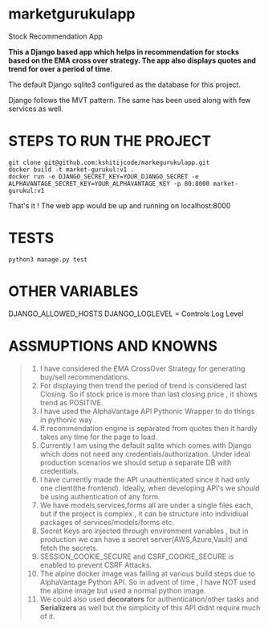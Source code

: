 # marketgurukulapp


Stock Recommendation App




**This a Django based app which helps in recommendation for stocks based on the EMA cross over strategy.
The app also displays quotes and trend for over a period of time**.




The default Django sqlite3  configured as the database for this project. 


Django follows the MVT pattern. The same has been used along with few services as well.



# STEPS TO RUN THE PROJECT

```
git clone git@github.com:kshitijcode/markegurukulapp.git
docker build -t market-gurukul:v1 .
docker run -e DJANGO_SECRET_KEY=YOUR_DJANGO_SECRET -e ALPHAVANTAGE_SECRET_KEY=YOUR_ALPHAVANTAGE_KEY -p 80:8000 market-   gurukul:v1
```



That's it ! The web app would be up and running on localhost:8000


# TESTS


`python3 manage.py test `



# OTHER VARIABLES
DJANGO_ALLOWED_HOSTS
DJANGO_LOGLEVEL = Controls Log Level

# ASSMUPTIONS AND KNOWNS




> 1. I have considered the EMA CrossOver Strategy for generating buy/sell recommendations.
> 2. For displaying then trend the period of trend is considered last Closing. So if stock price is more than last closing price , it shows trend as POSITIVE.
> 3. I have used the AlphaVantage API Pythonic Wrapper to do things in pythonic way .
> 4. If recommendation engine is separated from quotes then it hardly takes any time for the page to load.
> 5. Currently I am using the default sqlite which comes with Django which does not need any credentials/authorization. Under ideal production scenarios we should setup a separate DB with credentials.
> 6. I have currently made the API unauthenticated since it had only one client(the frontend). Ideally, when developing API's we should be using authentication of any form.
> 7. We have models,services,forms all are under a single files each, but if the project is complex , it can be structure into individiual packages of services/models/forms etc.
> 8. Secret Keys are injected through environment variables , but in production we can have a secret server(AWS,Azure,Vault) and fetch the secrets.
> 9. SESSION_COOKIE_SECURE  and CSRF_COOKIE_SECURE is enabled to prevent CSRF Attacks.
> 10. The alpine docker image was failing at various build steps due to AlphaVantage Python API. So in advent of time , I have NOT used the alpine image but used a normal python image.
> 11. We could also used **decorators** for authentication/other tasks and **Serializers** as well but the simplicity of this API didnt require much of it.



